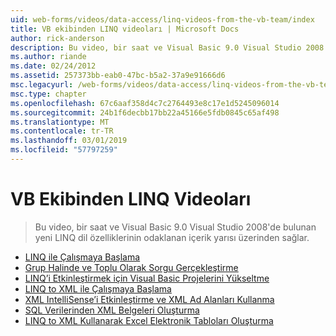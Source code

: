 ```yaml
---
uid: web-forms/videos/data-access/linq-videos-from-the-vb-team/index
title: VB ekibinden LINQ videoları | Microsoft Docs
author: rick-anderson
description: Bu video, bir saat ve Visual Basic 9.0 Visual Studio 2008'de bulunan yeni LINQ dil özelliklerinin odaklanan içerik yarısı üzerinden sağlar.
ms.author: riande
ms.date: 02/24/2012
ms.assetid: 257373bb-eab0-47bc-b5a2-37a9e91666d6
msc.legacyurl: /web-forms/videos/data-access/linq-videos-from-the-vb-team
msc.type: chapter
ms.openlocfilehash: 67c6aaf358d4c7c2764493e8c17e1d5245096014
ms.sourcegitcommit: 24b1f6decbb17bb22a45166e5fdb0845c65af498
ms.translationtype: MT
ms.contentlocale: tr-TR
ms.lasthandoff: 03/01/2019
ms.locfileid: "57797259"
---
```

<a name="linq-videos-from-the-vb-team"></a>VB Ekibinden LINQ Videoları
====================
> Bu video, bir saat ve Visual Basic 9.0 Visual Studio 2008'de bulunan yeni LINQ dil özelliklerinin odaklanan içerik yarısı üzerinden sağlar.


- [LINQ ile Çalışmaya Başlama](how-do-i-get-started-with-linq.md)
- [Grup Halinde ve Toplu Olarak Sorgu Gerçekleştirme](how-do-i-perform-group-and-aggregate-queries.md)
- [LINQ’i Etkinleştirmek için Visual Basic Projelerini Yükseltme](how-do-i-upgrade-visual-basic-projects-to-enable-linq.md)
- [LINQ to XML ile Çalışmaya Başlama](how-do-i-get-started-with-linq-to-xml.md)
- [XML IntelliSense’i Etkinleştirme ve XML Ad Alanları Kullanma](how-do-i-enable-xml-intellisense-and-use-xml-namespaces.md)
- [SQL Verilerinden XML Belgeleri Oluşturma](how-do-i-create-xml-documents-from-sql-data.md)
- [LINQ to XML Kullanarak Excel Elektronik Tabloları Oluşturma](how-do-i-create-excel-spreadsheets-using-linq-to-xml.md)
